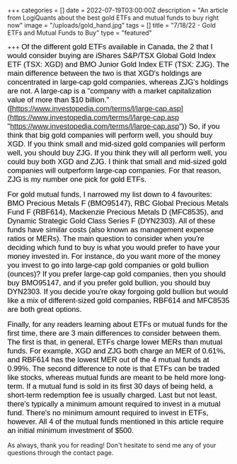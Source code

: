 +++
categories = []
date = 2022-07-19T03:00:00Z
description = "An article from LogiQuants about the best gold ETFs and mutual funds to buy right now"
image = "/uploads/gold_hand.jpg"
tags = []
title = "7/18/22 - Gold ETFs and Mutual Funds to Buy"
type = "featured"

+++
<span style="color:black"><span style="font-family:Arial; font-size:1.2em;">Of the different gold ETFs available in Canada, the 2 that I would consider buying are iShares S&P/TSX Global Gold Index ETF (TSX: XGD) and BMO Junior Gold Index ETF (TSX: ZJG). The main difference between the two is that XGD's holdings are concentrated in large-cap gold companies, whereas ZJG's holdings are not. A large-cap is a "company with a market capitalization value of more than $10 billion." ([https://www.investopedia.com/terms/l/large-cap.asp](https://www.investopedia.com/terms/l/large-cap.asp "https://www.investopedia.com/terms/l/large-cap.asp")) So, if you think that big gold companies will perform well, you should buy XGD. If you think small and mid-sized gold companies will perform well, you should buy ZJG. If you think they will all perform well, you could buy both XGD and ZJG. I think that small and mid-sized gold companies will outperform large-cap companies. For that reason, ZJG is my number one pick for gold ETFs.</span></span>

<span style="color:black"><span style="font-family:Arial; font-size:1.2em;">For gold mutual funds, I narrowed my list down to 4 favourites: BMO Precious Metals F (BMO95147), RBC Global Precious Metals Fund F (RBF614), Mackenzie Precious Metals D (MFC8535), and Dynamic Strategic Gold Class Series F (DYN2303). All of these funds have similar costs (also known as management expense ratios or MERs). The main question to consider when you're deciding which fund to buy is what you would prefer to have your money invested in. For instance, do you want more of the money you invest to go into large-cap gold companies or gold bullion (ounces)? If you prefer large-cap gold companies, then you should buy BMO95147, and if you prefer gold bullion, you should buy DYN2303. If you decide you're okay forgoing gold bullion but would like a mix of different-sized gold companies, RBF614 and MFC8535 are both great options.</span></span>

<span style="color:black"><span style="font-family:Arial; font-size:1.2em;">Finally, for any readers learning about ETFs or mutual funds for the first time, there are 3 main differences to consider between them. The first is that, in general, ETFs charge lower MERs than mutual funds. For example, XGD and ZJG both charge an MER of 0.61%, and RBF614 has the lowest MER out of the 4 mutual funds at 0.99%. The second difference to note is that ETFs can be traded like stocks, whereas mutual funds are meant to be held more long-term. If a mutual fund is sold in its first 30 days of being held, a short-term redemption fee is usually charged. Last but not least, there's typically a minimum amount required to invest in a mutual fund. There's no minimum amount required to invest in ETFs, however. All 4 of the mutual funds mentioned in this article require an initial minimum investment of $500.</span></span>

As always, thank you for reading! Don't hesitate to send me any of your questions through the contact page.